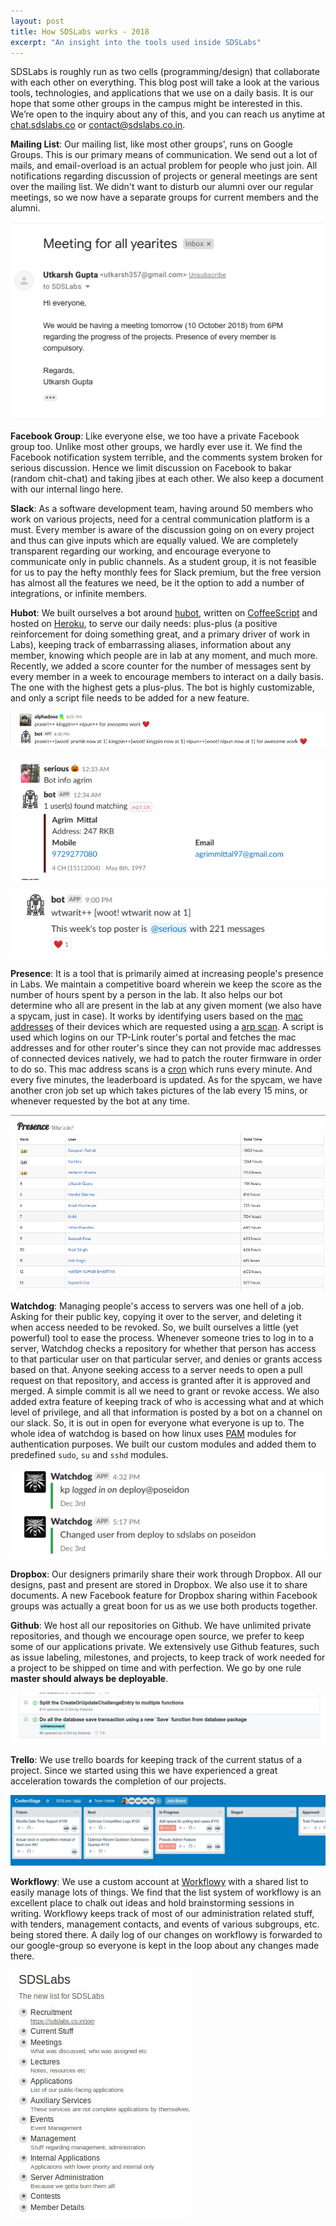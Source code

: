 ```yaml
---
layout: post
title: How SDSLabs works - 2018
excerpt: "An insight into the tools used inside SDSLabs"
---
```


SDSLabs is roughly run as two cells (programming/design) that collaborate with each other on everything. This blog post will take a look at the various tools, technologies, and applications that we use on a daily basis. It is our hope that some other groups in the campus might be interested in this. We’re open to the inquiry about any of this, and you can reach us anytime at [chat.sdslabs.co](https://chat.sdslabs.co/) or [contact@sdslabs.co.in](mailto:contact@sdslabs.co.in).

**Mailing List**: Our mailing list, like most other groups', runs on Google Groups. This is our primary means of communication. We send out a lot of mails, and email-overload is an actual problem for people who just join. All notifications regarding discussion of projects or general meetings are sent over the mailing list. We didn't want to disturb our alumni over our regular meetings, so we now have a separate groups for current members and the alumni.

![Mailing List](/images/posts/labs-work/list.png)

**Facebook Group**: Like everyone else, we too have a private Facebook group too. Unlike most other groups, we hardly ever use it. We find the Facebook notification system terrible, and the comments system broken for serious discussion. Hence we limit discussion on Facebook to bakar (random chit-chat) and taking jibes at each other. We also keep a document with our internal lingo here.

**Slack**: As a software development team, having around 50 members who work on various projects, need for a central communication platform is a must. Every member is aware of the discussion going on on every project and thus can give inputs which are equally valued. We are completely transparent regarding our working, and encourage everyone to communicate only in public channels. As a student group, it is not feasible for us to pay the hefty monthly fees for Slack premium, but the free version has almost all the features we need, be it the option to add a number of integrations, or infinite members.

**Hubot**: We built ourselves a bot around [hubot](https://hubot.github.com/), written on [CoffeeScript](https://coffeescript.org/) and hosted on [Heroku](https://www.heroku.com/), to serve our daily needs: plus-plus (a positive reinforcement for doing something great, and a primary driver of work in Labs), keeping track of embarrassing aliases, information about any member, knowing which people are in lab at any moment, and much more. Recently, we added a score counter for the number of messages sent by every member in a week to encourage members to interact on a daily basis. The one with the highest gets a plus-plus. The bot is highly customizable, and only a script file needs to be added for a new feature.

![Plus Plus](/images/posts/labs-work/plusplus.png)

![Bot info](/images/posts/labs-work/info.png)

![Most messages](/images/posts/labs-work/most.png)

**Presence**: It is a tool that is primarily aimed at increasing people's presence in Labs. We maintain a competitive board wherein we keep the score as the number of hours spent by a person in the lab. It also helps our bot determine who all are present in the lab at any given moment (we also have a spycam, just in case). It works by identifying users based on the [mac addresses](https://en.wikipedia.org/wiki/MAC_address) of their devices which are requested using a [arp scan](https://linux.die.net/man/1/arp-scan). A script is used which logins on our TP-Link router's portal and fetches the mac addresses and for other router's since they can not provide mac addresses of connected devices natively, we had to patch the router firmware in order to do so. This mac address scans is a [cron](https://en.wikipedia.org/wiki/Cron) which runs every minute. And every five minutes, the leaderboard is updated. As for the spycam, we have another cron job set up which takes pictures of the lab every 15 mins, or whenever requested by the bot at any time.

![Presence](/images/posts/labs-work/presence.png)

**Watchdog**: Managing people's access to servers was one hell of a job. Asking for their public key, copying it over to the server, and deleting it when access needed to be revoked. So, we built ourselves a little (yet powerful) tool to ease the process. Whenever someone tries to log in to a server, Watchdog checks a repository for whether that person has access to that particular user on that particular server, and denies or grants access based on that. Anyone seeking access to a server needs to open a pull request on that repository, and access is granted after it is approved and merged. A simple commit is all we need to grant or revoke access. We also added extra feature of keeping track of who is accessing what and at which level of privilege, and all that information is posted by a bot on a channel on our slack. So, it is out in open for everyone what everyone is up to. The whole idea of watchdog is based on how linux uses [PAM](https://en.wikipedia.org/wiki/Linux_PAM) modules for authentication purposes. We built our custom modules and added them to predefined `sudo`, `su` and `sshd` modules.

![Watchdog](/images/posts/labs-work/watchdog.png)

**Dropbox**: Our designers primarily share their work through Dropbox. All our designs, past and present are stored in Dropbox. We also use it to share documents. A new Facebook feature for Dropbox sharing within Facebook groups was actually a great boon for us as we use both products together.

**Github**: We host all our repositories on Github. We have unlimited private repositories, and though we encourage open source, we prefer to keep some of our applications private. We extensively use Github features, such as issue labeling, milestones, and projects, to keep track of work needed for a project to be shipped on time and with perfection. We go by one rule **master should always be deployable**.

![GitHub](/images/posts/labs-work/github.png)

**Trello**: We use trello boards for keeping track of the current status of a project. Since we started using this we have experienced a great acceleration towards the completion of our projects.

![Trello](/images/posts/labs-work/trello.png)

**Workflowy**: We use a custom account at [Workflowy](https://workflowy.com/) with a shared list to easily manage lots of things. We find that the list system of workflowy is an excellent place to chalk out ideas and hold brainstorming sessions in writing. Workflowy keeps track of most of our administration related stuff, with tenders, management contacts, and events of various subgroups, etc. being stored there. A daily log of our changes on workflowy is forwarded to our google-group so everyone is kept in the loop about any changes made there.

![Workflowy Home Page](/images/posts/workflowy.jpg)
